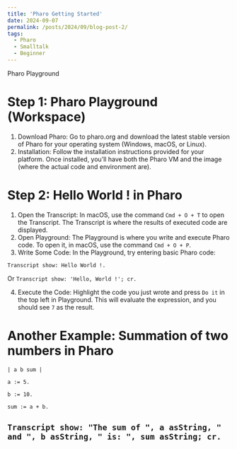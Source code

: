 ```yaml
---
title: 'Pharo Getting Started'
date: 2024-09-07
permalink: /posts/2024/09/blog-post-2/
tags:
  - Pharo
  - Smalltalk
  - Beginner
---
```


Pharo Playground

Step 1: Pharo Playground (Workspace)
======
1. Download Pharo: Go to pharo.org and download the latest stable version of Pharo for your operating system (Windows, macOS, or Linux).
2. Installation: Follow the installation instructions provided for your platform. Once installed, you’ll have both the Pharo VM and the image (where the actual code and environment are).


Step 2: Hello World ! in Pharo
======
1. Open the Transcript: In macOS, use the command `Cmd + O + T` to open the Transcript. The Transcript is where the results of executed code are displayed.
2. Open Playground: The Playground is where you write and execute Pharo code. To open it, in macOS, use the command `Cmd + O + P`.
3. Write Some Code: In the Playground, try entering basic Pharo code: 

`Transcript show: Hello World !.`

Or
`Transcript show: 'Hello, World !'; cr.`

4. Execute the Code: Highlight the code you just wrote and press `Do it` in the top left in Playground. This will evaluate the expression, and you should see `7` as the result.

Another Example: Summation of two numbers in Pharo
======
`| a b sum |`

`a := 5.`

`b := 10.`

`sum := a + b.`

`Transcript show: "The sum of ", a asString, " and ", b asString, " is: ", sum asString; cr.`
------